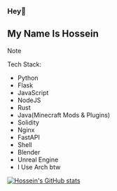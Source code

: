 ### Hey👋 
## My Name Is Hossein

> [!NOTE]
> Tech Stack:
> - Python
> - Flask
> - JavaScript
> - NodeJS
> - Rust
> - Java(Minecraft Mods & Plugins)
> - Solidity
> - Nginx
> - FastAPI
> - Shell
> - Blender
> - Unreal Engine
> - I Use Arch btw


[![Hossein's GitHub stats](https://github-readme-stats.vercel.app/api?username=HosseinToloueiFard&theme=radical)](https://github.com/anuraghazra/github-readme-stats)
